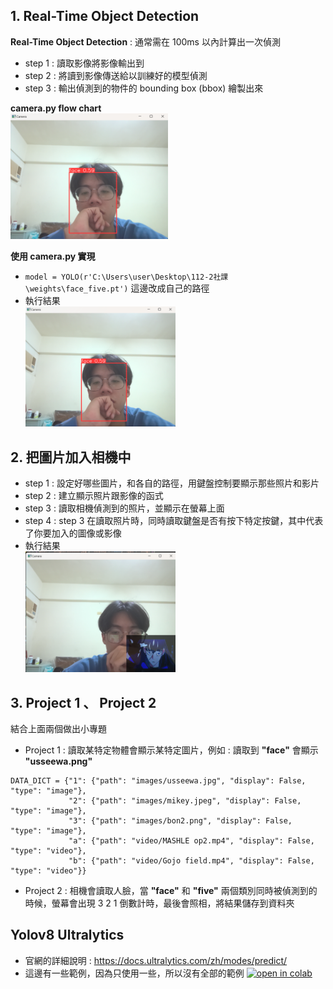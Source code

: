 ## 1. Real-Time Object Detection
**Real-Time Object Detection** : 通常需在 100ms 以內計算出一次偵測  
* step 1 : 讀取影像將影像輸出到  
* step 2 : 將讀到影像傳送給以訓練好的模型偵測
* step 3 : 輸出偵測到的物件的 bounding box (bbox) 繪製出來

**camera.py flow chart**  
  <img src="show_results/camera.png" alt="執行結果" width="50%">  

**使用 camera.py 實現**  
* ```model = YOLO(r'C:\Users\user\Desktop\112-2社課\weights\face_five.pt')``` 這邊改成自己的路徑
* 執行結果  
  <img src="show_results/camera.png" alt="執行結果" width="50%">  

## 2. 把圖片加入相機中
* step 1 : 設定好哪些圖片，和各自的路徑，用鍵盤控制要顯示那些照片和影片
* step 2 : 建立顯示照片跟影像的函式
* step 3 : 讀取相機偵測到的照片，並顯示在螢幕上面
* step 4 : step 3 在讀取照片時，同時讀取鍵盤是否有按下特定按鍵，其中代表了你要加入的圖像或影像
* 執行結果  
  <img src="show_results/img_video_in_camera.png" alt="執行結果" width="50%">
## 3. Project 1 、 Project 2
結合上面兩個做出小專題
* Project 1 : 讀取某特定物體會顯示某特定圖片，例如 : 讀取到 **"face"** 會顯示 **"usseewa.png"**
```
DATA_DICT = {"1": {"path": "images/usseewa.jpg", "display": False, "type": "image"},
             "2": {"path": "images/mikey.jpeg", "display": False, "type": "image"},
             "3": {"path": "images/bon2.png", "display": False, "type": "image"},
             "a": {"path": "video/MASHLE op2.mp4", "display": False, "type": "video"},
             "b": {"path": "video/Gojo field.mp4", "display": False, "type": "video"}}
```
* Project 2 : 相機會讀取人臉，當 **"face"** 和 **"five"** 兩個類別同時被偵測到的時候，螢幕會出現 3 2 1 倒數計時，最後會照相，將結果儲存到資料夾
## Yolov8 Ultralytics
* 官網的詳細說明 : https://docs.ultralytics.com/zh/modes/predict/  
* 這邊有一些範例，因為只使用一些，所以沒有全部的範例
[![open in colab](https://colab.research.google.com/assets/colab-badge.svg)](https://drive.google.com/file/d/15u6zdQotiOYI7t90LqCZCnFxp5YsJ9ty/view?usp=sharing)
